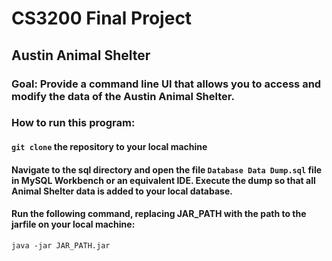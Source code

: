 # CS3200 Final Project

## Austin Animal Shelter

### Goal: Provide a command line UI that allows you to access and modify the data of the Austin Animal Shelter.

### How to run this program:
#### `git clone` the repository to your local machine
#### Navigate to the sql directory and open the file `Database Data Dump.sql` file in MySQL Workbench or an equivalent IDE. Execute the dump so that all Animal Shelter data is added to your local database.
#### Run the following command, replacing JAR_PATH with the path to the jarfile on your local machine: 
`java -jar JAR_PATH.jar`

